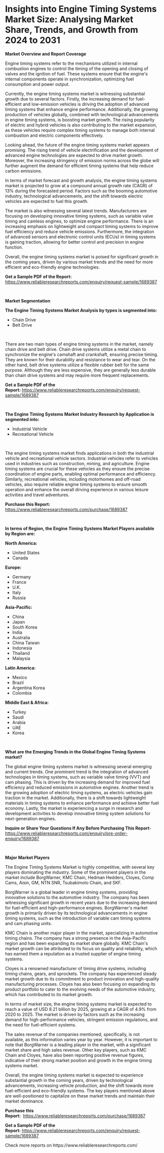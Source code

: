 <p><h1>Insights into Engine Timing Systems Market Size: Analysing Market Share, Trends, and Growth from 2024 to 2031</h1></p><p><strong>Market Overview and Report Coverage</strong></p>
<p><p>Engine timing systems refer to the mechanisms utilized in internal combustion engines to control the timing of the opening and closing of valves and the ignition of fuel. These systems ensure that the engine's internal components operate in synchronization, optimizing fuel consumption and power output. </p><p>Currently, the engine timing systems market is witnessing substantial growth due to several factors. Firstly, the increasing demand for fuel-efficient and low-emission vehicles is driving the adoption of advanced timing systems that enhance engine performance. Additionally, the growing production of vehicles globally, combined with technological advancements in engine timing systems, is boosting market growth. The rising popularity of electric and hybrid vehicles is also contributing to the market expansion, as these vehicles require complex timing systems to manage both internal combustion and electric components effectively. </p><p>Looking ahead, the future of the engine timing systems market appears promising. The rising trend of vehicle electrification and the development of advanced engine technologies are expected to drive market growth. Moreover, the increasing stringency of emission norms across the globe will further augment the demand for efficient timing systems that help reduce carbon emissions. </p><p>In terms of market forecast and growth analysis, the engine timing systems market is projected to grow at a compound annual growth rate (CAGR) of 13% during the forecasted period. Factors such as the booming automotive industry, technological advancements, and the shift towards electric vehicles are expected to fuel this growth. </p><p>The market is also witnessing several latest trends. Manufacturers are focusing on developing innovative timing systems, such as variable valve timing and camless engines, to optimize engine performance. There is an increasing emphasis on lightweight and compact timing systems to improve fuel efficiency and reduce vehicle emissions. Furthermore, the integration of advanced sensors and electronic control units (ECUs) in timing systems is gaining traction, allowing for better control and precision in engine function.</p><p>Overall, the engine timing systems market is poised for significant growth in the coming years, driven by various market trends and the need for more efficient and eco-friendly engine technologies.</p></p>
<p><strong>Get a Sample PDF of the Report:</strong> <a href="https://www.reliableresearchreports.com/enquiry/request-sample/1689387">https://www.reliableresearchreports.com/enquiry/request-sample/1689387</a></p>
<p>&nbsp;</p>
<p><strong>Market Segmentation</strong></p>
<p><strong>The Engine Timing Systems Market Analysis by types is segmented into:</strong></p>
<p><ul><li>Chain Drive</li><li>Belt Drive</li></ul></p>
<p>&nbsp;</p>
<p><p>There are two main types of engine timing systems in the market, namely chain drive and belt drive. Chain drive systems utilize a metal chain to synchronize the engine's camshaft and crankshaft, ensuring precise timing. They are known for their durability and resistance to wear and tear. On the other hand, belt drive systems utilize a flexible rubber belt for the same purpose. Although they are less expensive, they are generally less durable than chain drive systems and may require more frequent replacements.</p></p>
<p><strong>Get a Sample PDF of the Report:</strong>&nbsp;<a href="https://www.reliableresearchreports.com/enquiry/request-sample/1689387">https://www.reliableresearchreports.com/enquiry/request-sample/1689387</a></p>
<p>&nbsp;</p>
<p><strong>The Engine Timing Systems Market Industry Research by Application is segmented into:</strong></p>
<p><ul><li>Industrial Vehicle</li><li>Recreational Vehicle</li></ul></p>
<p>&nbsp;</p>
<p><p>The engine timing systems market finds applications in both the industrial vehicle and recreational vehicle sectors. Industrial vehicles refer to vehicles used in industries such as construction, mining, and agriculture. Engine timing systems are crucial for these vehicles as they ensure the precise coordination of engine parts, enabling optimal performance and efficiency. Similarly, recreational vehicles, including motorhomes and off-road vehicles, also require reliable engine timing systems to ensure smooth operation and enhance the overall driving experience in various leisure activities and travel adventures.</p></p>
<p><strong>Purchase this Report:</strong>&nbsp; <a href="https://www.reliableresearchreports.com/purchase/1689387">https://www.reliableresearchreports.com/purchase/1689387</a></p>
<p>&nbsp;</p>
<p><strong>In terms of Region, the Engine Timing Systems Market Players available by Region are:</strong></p>
<p>
    <p> <strong> North America: </strong>
        <ul>
            <li>United States</li>
            <li>Canada</li>
        </ul>
        </p> 
    <p> <strong> Europe: </strong>
        <ul>
            <li>Germany</li>
            <li>France</li>
            <li>U.K.</li>
            <li>Italy</li>
            <li>Russia</li>
        </ul>
        </p> 
    <p> <strong> Asia-Pacific: </strong>
        <ul>
            <li>China</li>
            <li>Japan</li>
            <li>South Korea</li>
            <li>India</li>
            <li>Australia</li>
            <li>China Taiwan</li>
            <li>Indonesia</li>
            <li>Thailand</li>
            <li>Malaysia</li>
        </ul>
        </p> 
    <p> <strong> Latin America: </strong>
        <ul>
            <li>Mexico</li>
            <li>Brazil</li>
            <li>Argentina Korea</li>
            <li>Colombia</li>
        </ul>
        </p> 
    <p> <strong> Middle East & Africa: </strong>
        <ul>
            <li>Turkey</li>
            <li>Saudi</li>
            <li>Arabia</li>
            <li>UAE</li>
            <li>Korea</li>
        </ul>
    </p>
    </p>
<p>&nbsp;</p>
<p><strong>What are the Emerging Trends in the Global Engine Timing Systems market?</strong></p>
<p><p>The global engine timing systems market is witnessing several emerging and current trends. One prominent trend is the integration of advanced technologies in timing systems, such as variable valve timing (VVT) and cam phasing. This is driven by the increasing demand for improved fuel efficiency and reduced emissions in automotive engines. Another trend is the growing adoption of electric timing systems, as electric vehicles gain traction in the market. Additionally, there is a shift towards lightweight materials in timing systems to enhance performance and achieve better fuel economy. Lastly, the market is experiencing a surge in research and development activities to develop innovative timing system solutions for next-generation engines.</p></p>
<p><strong>Inquire or Share Your Questions If Any Before Purchasing This Report</strong>- <a href="https://www.reliableresearchreports.com/enquiry/pre-order-enquiry/1689387">https://www.reliableresearchreports.com/enquiry/pre-order-enquiry/1689387</a></p>
<p>&nbsp;</p>
<p><strong>Major Market Players</strong></p>
<p><p>The Engine Timing Systems Market is highly competitive, with several key players dominating the industry. Some of the prominent players in the market include BorgWarner, KMC Chain, Hedman Hedders, Cloyes, Comp Cams, Aisin, GM, NTN SNR, Tsubakimoto Chain, and SKF.</p><p>BorgWarner is a global leader in engine timing systems, providing innovative solutions to the automotive industry. The company has been witnessing significant growth in recent years due to the increasing demand for fuel-efficient and high-performance engines. BorgWarner's market growth is primarily driven by its technological advancements in engine timing systems, such as the introduction of variable cam timing systems and cam phasing units.</p><p>KMC Chain is another major player in the market, specializing in automotive timing chains. The company has a strong presence in the Asia-Pacific region and has been expanding its market share globally. KMC Chain's market growth can be attributed to its focus on quality and reliability, which has earned them a reputation as a trusted supplier of engine timing systems.</p><p>Cloyes is a renowned manufacturer of timing drive systems, including timing chains, gears, and sprockets. The company has experienced steady market growth due to its commitment to product innovation and high-quality manufacturing processes. Cloyes has also been focusing on expanding its product portfolio to cater to the evolving needs of the automotive industry, which has contributed to its market growth.</p><p>In terms of market size, the engine timing systems market is expected to reach a value of USD 8.21 billion by 2025, growing at a CAGR of 4.9% from 2020 to 2025. The market is driven by factors such as the increasing demand for high-performance vehicles, stringent emission regulations, and the need for fuel-efficient systems.</p><p>The sales revenue of the companies mentioned, specifically, is not available, as this information varies year by year. However, it is important to note that BorgWarner is a leading player in the market, with a significant market share and high sales revenue. Other key players, such as KMC Chain and Cloyes, have also been reporting positive revenue figures, indicative of their strong market position and growth in the engine timing systems market.</p><p>Overall, the engine timing systems market is expected to experience substantial growth in the coming years, driven by technological advancements, increasing vehicle production, and the shift towards more fuel-efficient and eco-friendly systems. The key players mentioned above are well-positioned to capitalize on these market trends and maintain their market dominance.</p></p>
<p><strong>Purchase this Report:</strong>&nbsp;&nbsp;<a href="https://www.reliableresearchreports.com/purchase/1689387">https://www.reliableresearchreports.com/purchase/1689387</a></p>
<p></p>
<p><strong>Get a Sample PDF of the Report:</strong>&nbsp;<a href="https://www.reliableresearchreports.com/enquiry/request-sample/1689387">https://www.reliableresearchreports.com/enquiry/request-sample/1689387</a></p>
<p>Check more reports on https://www.reliableresearchreports.com/</p>